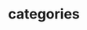 ---
title: "categories"
layout: archive
permalink: /categories/
author_profile: true
sidebar_main: true
---